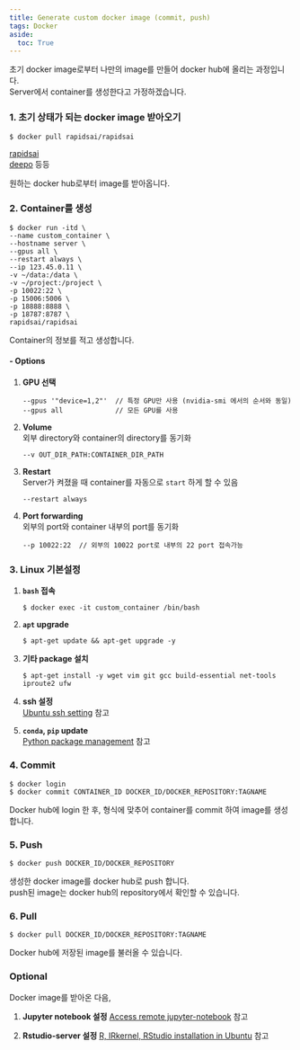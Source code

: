 ```yaml
---
title: Generate custom docker image (commit, push)
tags: Docker
aside:
  toc: True
---
```


<!--more-->

초기 docker image로부터 나만의 image를 만들어 docker hub에 올리는 과정입니다.  
Server에서 container를 생성한다고 가정하겠습니다.


### 1. 초기 상태가 되는 docker image 받아오기
    $ docker pull rapidsai/rapidsai

[rapidsai](https://hub.docker.com/r/rapidsai/rapidsai/)  
[deepo](https://hub.docker.com/r/ufoym/deepo/)
등등

원하는 docker hub로부터 image를 받아옵니다.


### 2. Container를 생성
    $ docker run -itd \
    --name custom_container \
    --hostname server \
    --gpus all \
    --restart always \
    --ip 123.45.0.11 \
    -v ~/data:/data \
    -v ~/project:/project \
    -p 10022:22 \
    -p 15006:5006 \
    -p 18888:8888 \
    -p 18787:8787 \
    rapidsai/rapidsai

Container의 정보를 적고 생성합니다.  

#### - Options
1. **GPU 선택**

       --gpus '"device=1,2"'  // 특정 GPU만 사용 (nvidia-smi 에서의 순서와 동일)
       --gpus all             // 모든 GPU를 사용

2. **Volume**  
외부 directory와 container의 directory를 동기화


       --v OUT_DIR_PATH:CONTAINER_DIR_PATH

3. **Restart**  
Server가 켜졌을 때 container를 자동으로 `start` 하게 할 수 있음

       --restart always

4. **Port forwarding**  
외부의 port와 container 내부의 port를 동기화

       --p 10022:22  // 외부의 10022 port로 내부의 22 port 접속가능


### 3. Linux 기본설정
1. **`bash` 접속**
    
       $ docker exec -it custom_container /bin/bash
       
2. **`apt` upgrade**

       $ apt-get update && apt-get upgrade -y

3. **기타 package 설치**

       $ apt-get install -y wget vim git gcc build-essential net-tools iproute2 ufw

4. **ssh 설정**  
[Ubuntu ssh setting](https://djy-git.github.io/2019/10/10/ssh.html#gsc.tab=0) 참고

5. **`conda`, `pip` update**  
[Python package management](https://djy-git.github.io/2020/02/25/upgrade_pkg.html#gsc.tab=0) 참고


### 4. Commit
  
    $ docker login
    $ docker commit CONTAINER_ID DOCKER_ID/DOCKER_REPOSITORY:TAGNAME
    
Docker hub에 login 한 후, 형식에 맞추어 container를 commit 하여 image를 생성합니다.


### 5. Push

    $ docker push DOCKER_ID/DOCKER_REPOSITORY
    
생성한 docker image를 docker hub로 push 합니다.  
push된 image는 docker hub의 repository에서 확인할 수 있습니다.


### 6. Pull

    $ docker pull DOCKER_ID/DOCKER_REPOSITORY:TAGNAME
    
Docker hub에 저장된 image를 불러올 수 있습니다.


### Optional
Docker image를 받아온 다음,  
1. **Jupyter notebook 설정**
[Access remote jupyter-notebook](https://djy-git.github.io/2019/10/10/remote_jupyter#gsc.tab=0) 참고

2. **Rstudio-server 설정**
[R, IRkernel, RStudio installation in Ubuntu](https://djy-git.github.io/2019/10/18/install.html#gsc.tab=0) 참고

